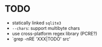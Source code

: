 # TODO

- statically linked `sqlite3`
- `--chars`: support multibyte chars
- use cross-platform regex library (PCRE?)
- `grep -nRE 'XXX|TODO' src'
